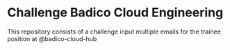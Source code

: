 # Challenge Badico Cloud Engineering
This repository consists of a challenge input multiple emails for the trainee position at @badico-cloud-hub

